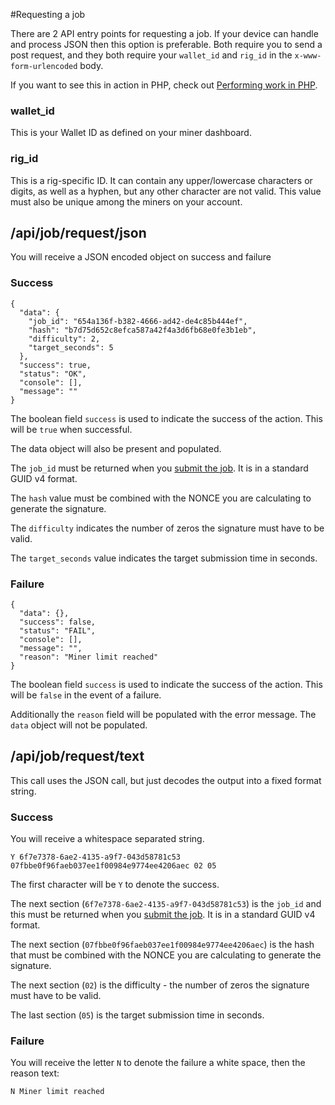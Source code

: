 #Requesting a job

There are 2 API entry points for requesting a job. If your device can handle and process JSON then this option is preferable. Both require you to send a post request, and they both require your `wallet_id` and `rig_id` in the `x-www-form-urlencoded` body.

If you want to see this in action in PHP, check out [Performing work in PHP](/wiki/api/job/php).

### wallet_id

This is your Wallet ID as defined on your miner dashboard.

### rig_id

This is a rig-specific ID. It can contain any upper/lowercase characters or digits, as well as a hyphen, but any other character are not valid. This value must also be unique among the miners on your account.

## /api/job/request/json

You will receive a JSON encoded object on success and failure

### Success

```
{
  "data": {
    "job_id": "654a136f-b382-4666-ad42-de4c85b444ef",
    "hash": "b7d75d652c8efca587a42f4a3d6fb68e0fe3b1eb",
    "difficulty": 2,
    "target_seconds": 5
  },
  "success": true,
  "status": "OK",
  "console": [],
  "message": ""
}
```

The boolean field `success` is used to indicate the success of the action. This will be `true` when successful.

The data object will also be present and populated.

The `job_id` must be returned when you [submit the job](/wiki/api/job/submit). It is in a standard GUID v4 format.

The `hash` value must be combined with the NONCE you are calculating to generate the signature.

The `difficulty` indicates the number of zeros the signature must have to be valid.

The `target_seconds` value indicates the target submission time in seconds.

### Failure

```
{
  "data": {},
  "success": false,
  "status": "FAIL",
  "console": [],
  "message": "",
  "reason": "Miner limit reached"
}
```

The boolean field `success` is used to indicate the success of the action. This will be `false` in the event of a failure. 

Additionally the `reason` field will be populated with the error message. The `data` object will not be populated.


## /api/job/request/text

This call uses the JSON call, but just decodes the output into a fixed format string. 

### Success

You will receive a whitespace separated string.

```
Y 6f7e7378-6ae2-4135-a9f7-043d58781c53 07fbbe0f96faeb037ee1f00984e9774ee4206aec 02 05
```

The first character will be `Y` to denote the success.

The next section (`6f7e7378-6ae2-4135-a9f7-043d58781c53`) is the `job_id` and this must be returned when you [submit the job](/wiki/api/job/submit). It is in a standard GUID v4 format.

The next section (`07fbbe0f96faeb037ee1f00984e9774ee4206aec`) is the hash that must be combined with the NONCE you are calculating to generate the signature.

The next section (`02`) is the difficulty - the number of zeros the signature must have to be valid.

The last section (`05`) is the target submission time in seconds.

### Failure

You will receive the letter `N` to denote the failure a white space, then the reason text:

```
N Miner limit reached 
```
